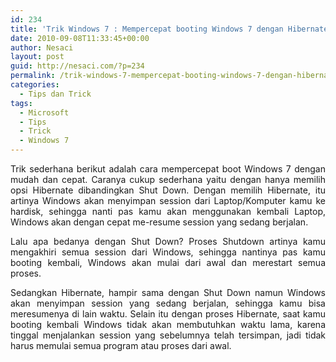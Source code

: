 ```yaml
---
id: 234
title: 'Trik Windows 7 : Mempercepat booting Windows 7 dengan Hibernate'
date: 2010-09-08T11:33:45+00:00
author: Nesaci
layout: post
guid: http://nesaci.com/?p=234
permalink: /trik-windows-7-mempercepat-booting-windows-7-dengan-hibernate/
categories:
  - Tips dan Trick
tags:
  - Microsoft
  - Tips
  - Trick
  - Windows 7
---
```

<p style="text-align: justify;">
  Trik sederhana berikut adalah cara mempercepat boot Windows 7 dengan mudah dan cepat. Caranya cukup sederhana yaitu dengan hanya memilih opsi Hibernate dibandingkan Shut Down. Dengan memilih Hibernate, itu artinya Windows akan menyimpan session dari Laptop/Komputer kamu ke hardisk, sehingga nanti pas kamu akan menggunakan kembali Laptop, Windows akan dengan cepat me-resume session yang sedang berjalan.
</p>

<p style="text-align: justify;">
  Lalu apa bedanya dengan Shut Down? Proses Shutdown artinya kamu mengakhiri semua session dari Windows, sehingga nantinya pas kamu booting kembali, Windows akan mulai dari awal dan merestart semua proses.
</p>

<p style="text-align: justify;">
  Sedangkan Hibernate, hampir sama dengan Shut Down namun Windows akan menyimpan session yang sedang berjalan, sehingga kamu bisa meresumenya di lain waktu. Selain itu dengan proses Hibernate, saat kamu booting kembali Windows tidak akan membutuhkan waktu lama, karena tinggal menjalankan session yang sebelumnya telah tersimpan, jadi tidak harus memulai semua program atau proses dari awal.
</p>